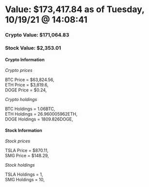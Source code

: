 # Value: $173,417.84 as of Tuesday, 10/19/21 @ 14:08:41 

### Crypto Value: $171,064.83

### Stock Value: $2,353.01

#### Crypto Information 
*Crypto prices* 

BTC Price = $63,824.56,  
ETH Price = $3,819.6,  
DOGE Price = $0.24,  


*Crypto holdings* 

BTC Holdings = 1.06BTC,  
ETH Holdings = 26.960005962ETH,  
DOGE Holdings = 1809.826DOGE,  


#### Stock Information 

*Stock prices* 

TSLA Price = $870.11,  
SMG Price = $148.29,  


*Stock holdings* 

TSLA Holdings = 1,  
SMG Holdings = 10,  


